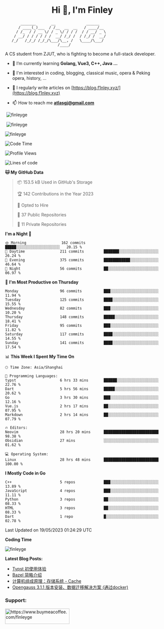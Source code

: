 <h1 align="center">Hi 👋, I'm Finley</h1>

```text
       _______       __              ______   
      / ____(_)___  / /__  __  __   / ____/__ 
     / /_  / / __ \/ / _ \/ / / /  / / __/ _ \
    / __/ / / / / / /  __/ /_/ /  / /_/ /  __/
   /_/   /_/_/ /_/_/\___/\__, /   \____/\___/
                        /____/                
```

<p align="left">

A CS student from ZJUT,
who is fighting to become a full-stack developer.

</p>

<p align="left">

- 🌱 I’m currently learning **Golang, Vue3, C++, Java ...**

- 🧠 I'm interested in coding, blogging, classical music, opera & Peking opera, history, ...

- 📝 I regularly write articles on [https://blog.f1nley.xyz/](https://blog.f1nley.xyz)

- 📫 How to reach me **atlasgj@gmail.com**

</p>

<p>&nbsp;<img align="center" src="https://github-readme-stats.vercel.app/api/top-langs/?username=finleyge&show_icons=true&locale=en&hide=javascript,html,tex" alt="finleyge" /></p>

<p>&nbsp;<img align="center" src="https://github-readme-stats.vercel.app/api?username=finleyge&show_icons=true&locale=en" alt="finleyge" /></p>

<p><img align="center" src="https://github-readme-streak-stats.herokuapp.com/?user=finleyge&" alt="finleyge" /></p>

<!--START_SECTION:waka-->
![Code Time](http://img.shields.io/badge/Code%20Time-622%20hrs%208%20mins-blue)

![Profile Views](http://img.shields.io/badge/Profile%20Views-2-blue)

![Lines of code](https://img.shields.io/badge/From%20Hello%20World%20I%27ve%20Written-562.0%20thousand%20lines%20of%20code-blue)

**🐱 My GitHub Data** 

> 📦 153.5 kB Used in GitHub's Storage 
 > 
> 🏆 142 Contributions in the Year 2023
 > 
> 💼 Opted to Hire
 > 
> 📜 37 Public Repositories 
 > 
> 🔑 11 Private Repositories 
 > 
**I'm a Night 🦉** 

```text
🌞 Morning                162 commits         █████░░░░░░░░░░░░░░░░░░░░   20.15 % 
🌆 Daytime                211 commits         ███████░░░░░░░░░░░░░░░░░░   26.24 % 
🌃 Evening                375 commits         ████████████░░░░░░░░░░░░░   46.64 % 
🌙 Night                  56 commits          ██░░░░░░░░░░░░░░░░░░░░░░░   06.97 % 
```
📅 **I'm Most Productive on Thursday** 

```text
Monday                   96 commits          ███░░░░░░░░░░░░░░░░░░░░░░   11.94 % 
Tuesday                  125 commits         ████░░░░░░░░░░░░░░░░░░░░░   15.55 % 
Wednesday                82 commits          ███░░░░░░░░░░░░░░░░░░░░░░   10.20 % 
Thursday                 148 commits         █████░░░░░░░░░░░░░░░░░░░░   18.41 % 
Friday                   95 commits          ███░░░░░░░░░░░░░░░░░░░░░░   11.82 % 
Saturday                 117 commits         ████░░░░░░░░░░░░░░░░░░░░░   14.55 % 
Sunday                   141 commits         ████░░░░░░░░░░░░░░░░░░░░░   17.54 % 
```


📊 **This Week I Spent My Time On** 

```text
🕑︎ Time Zone: Asia/Shanghai

💬 Programming Languages: 
typst                    6 hrs 33 mins       ██████░░░░░░░░░░░░░░░░░░░   22.76 % 
Dart                     5 hrs 56 mins       █████░░░░░░░░░░░░░░░░░░░░   20.62 % 
Go                       3 hrs 30 mins       ███░░░░░░░░░░░░░░░░░░░░░░   12.16 % 
Vue.js                   2 hrs 17 mins       ██░░░░░░░░░░░░░░░░░░░░░░░   07.95 % 
Markdown                 2 hrs 14 mins       ██░░░░░░░░░░░░░░░░░░░░░░░   07.79 % 

🔥 Editors: 
Neovim                   28 hrs 20 mins      █████████████████████████   98.38 % 
Obsidian                 27 mins             ░░░░░░░░░░░░░░░░░░░░░░░░░   01.62 % 

💻 Operating System: 
Linux                    28 hrs 48 mins      █████████████████████████   100.00 % 
```

**I Mostly Code in Go** 

```text
C++                      5 repos             ███░░░░░░░░░░░░░░░░░░░░░░   13.89 % 
JavaScript               4 repos             ███░░░░░░░░░░░░░░░░░░░░░░   11.11 % 
Python                   3 repos             ██░░░░░░░░░░░░░░░░░░░░░░░   08.33 % 
HTML                     3 repos             ██░░░░░░░░░░░░░░░░░░░░░░░   08.33 % 
Dart                     1 repo              █░░░░░░░░░░░░░░░░░░░░░░░░   02.78 % 
```




 Last Updated on 19/05/2023 01:24:29 UTC
<!--END_SECTION:waka-->
**Coding Time**
<p>
       <img align="center" src="https://wakatime.com/share/@1f267603-cf28-47c9-a32c-2753500710e7/96d852e9-5832-42ff-acaa-a48a5371ba9d.svg" alt="finleyge" />
</p>

</p>


**Latest Blog Posts:**

<!-- BLOG-POST-LIST:START -->
- [Typst 初使用体验](https://blog.f1nley.xyz/post/typst-first-use/)
- [Bazel 简略介绍](https://blog.f1nley.xyz/post/bazel-basic-intro/)
- [计算机组成原理：存储系统 - Cache](https://blog.f1nley.xyz/post/ee/cache/)
- [Opengauss 3.1.1 版本安装、数据迁移解决方案 &lpar;通过docker&rpar;](https://blog.f1nley.xyz/post/linux/opengauss311/)
<!-- BLOG-POST-LIST:END -->

<h3 align="left">Support:</h3>

<p align="left">

<a href="https://www.buymeacoffee.com/finleyge"> <img align="left" src="https://cdn.buymeacoffee.com/buttons/v2/default-yellow.png" height="50" width="210" alt="https://www.buymeacoffee.com/finleyge" />

</a>
</p>
